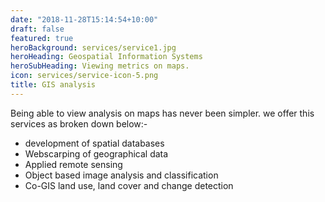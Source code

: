 ```yaml
---
date: "2018-11-28T15:14:54+10:00"
draft: false
featured: true
heroBackground: services/service1.jpg
heroHeading: Geospatial Information Systems 
heroSubHeading: Viewing metrics on maps.
icon: services/service-icon-5.png
title: GIS analysis
---
```


Being able to view analysis on maps has never been simpler. we offer this services as broken down below:-

- development of spatial databases
- Webscarping of geographical data
- Applied remote sensing
- Object based image analysis and classification
- Co-GIS land use, land cover and change detection